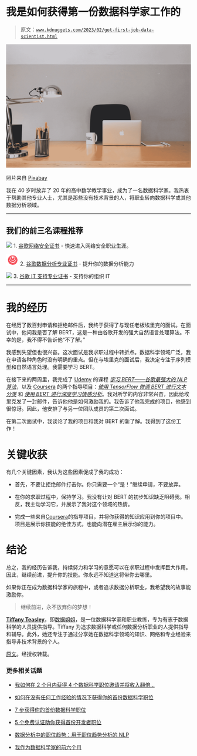 # 我是如何获得第一份数据科学家工作的

> 原文：[`www.kdnuggets.com/2023/02/got-first-job-data-scientist.html`](https://www.kdnuggets.com/2023/02/got-first-job-data-scientist.html)

![](img/37dafde17370861bdf9f888d9013616a.png)

照片来自 [Pixabay](https://www.pexels.com/photo/silver-apple-macbook-on-brown-wooden-table-265072/)

我在 40 岁时放弃了 20 年的高中数学教学事业，成为了一名数据科学家。我热衷于帮助其他专业人士，尤其是那些没有技术背景的人，将职业转向数据科学或其他数据分析领域。

* * *

## 我们的前三名课程推荐

![](img/0244c01ba9267c002ef39d4907e0b8fb.png) 1\. [谷歌网络安全证书](https://www.kdnuggets.com/google-cybersecurity) - 快速进入网络安全职业生涯。

![](img/e225c49c3c91745821c8c0368bf04711.png) 2\. [谷歌数据分析专业证书](https://www.kdnuggets.com/google-data-analytics) - 提升你的数据分析能力

![](img/0244c01ba9267c002ef39d4907e0b8fb.png) 3\. [谷歌 IT 支持专业证书](https://www.kdnuggets.com/google-itsupport) - 支持你的组织 IT

* * *

# 我的经历

在经历了数百封申请和拒绝邮件后，我终于获得了与现任老板埃里克的面试。在面试中，他问我是否了解 BERT，这是一种由谷歌开发的强大自然语言处理算法。不幸的是，我不得不告诉他“不了解。”

我感到失望但也很兴奋。这次面试是我求职过程中转折点。数据科学领域广泛，我在申请各种角色时没有明确的重点。但在与埃里克的面试后，我决定专注于序列模型和自然语言处理。我需要学习 BERT。

在接下来的两周里，我完成了 [Udemy](https://www.udemy.com/) 的课程 [*学习 BERT——谷歌最强大的 NLP 算法*](https://www.udemy.com/course/bert-nlp-algorithm/)，以及 [Coursera](https://www.coursera.org/) 的两个指导项目：[*使用 TensorFlow 微调 BERT 进行文本分类*](https://www.coursera.org/projects/fine-tune-bert-tensorflow) 和 [*使用 BERT 进行深度学习情感分析*](https://www.coursera.org/projects/fine-tune-bert-tensorflow)。我对所学的内容非常兴奋，因此给埃里克发了一封邮件，告诉他他是如何激励我的。我告诉了他我完成的项目，他感到很惊讶。因此，他安排了与另一位团队成员的第二次面试。

在第二次面试中，我谈论了我的项目和我对 BERT 的新了解。我得到了这份工作！

# 关键收获

有几个关键因素，我认为这些因素促成了我的成功：

+   首先，不要让拒绝邮件打击你。你只需要一个“是！”继续申请，不要放弃。

+   在你的求职过程中，保持学习。我没有让对 BERT 的初步知识缺乏阻碍我。相反，我主动学习它，并展示了我对这个领域的热情。

+   完成一些来自[Coursera](https://www.coursera.org/)的指导项目，并将你获得的知识应用到你的项目中。项目是展示你技能的绝佳方式，也能向潜在雇主展示你的能力。

# 结论

总之，我的经历告诉我，持续努力和学习的意愿可以在求职过程中发挥巨大作用。因此，继续前进，提升你的技能。你永远不知道这将带你去哪里。

如果你正在成为数据科学家的旅程中，或者追求数据分析职业，我希望我的故事能激励你。

> 继续前进，永不放弃你的梦想！

**[Tiffany Teasley](https://www.linkedin.com/in/tiffany-teasley/)**，即[数据姐姐](http://www.datasistah.com/)，是一位数据科学家和职业教练，专为有志于数据科学的人员提供指导。Tiffany 为追求数据科学或任何数据分析职业的人提供指导和辅导。此外，她还专注于通过分享她在数据科学领域的知识、网络和专业经验来指导非技术背景的个人。

[原文](https://medium.com/the-modern-scientist/how-i-got-my-first-job-as-a-data-scientist-5ccc58f8d4ba)。经授权转载。

### 更多相关话题

+   [我如何在 2 个月内获得 4 个数据科学职位邀请并将收入翻倍…](https://www.kdnuggets.com/2021/01/data-science-offers-doubled-income-2-months.html)

+   [如何在没有任何工作经验的情况下获得你的首份数据科学职位](https://www.kdnuggets.com/2021/02/first-job-data-science-without-work-experience.html)

+   [7 步获得你的首份数据科学职位](https://www.kdnuggets.com/7-steps-to-landing-your-first-data-science-job)

+   [5 个免费认证助你获得首份开发者职位](https://www.kdnuggets.com/5-free-certifications-to-land-your-first-developer-job)

+   [数据分析中的职位趋势：用于职位趋势分析的 NLP](https://www.kdnuggets.com/job-trends-in-data-analytics-nlp-for-job-trend-analysis)

+   [我作为数据科学家的前六个月](https://www.kdnuggets.com/2021/12/first-six-months-data-scientist.html)
